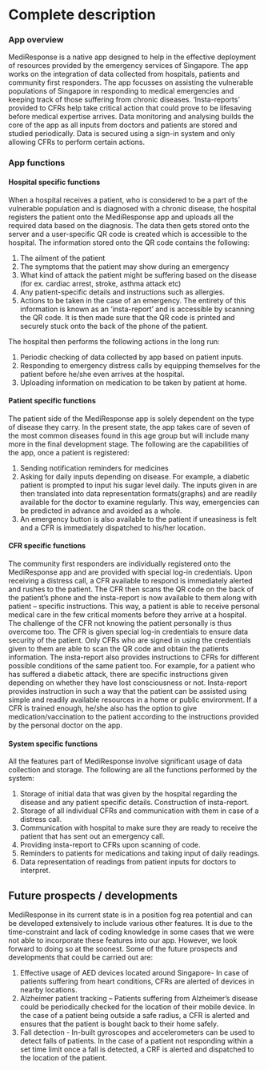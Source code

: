 # **Complete description**

### **App overview**
MediResponse is a native app designed to help in the effective deployment of resources provided by the emergency services of Singapore. The app works on the integration of data collected from hospitals, patients and community first responders. The app focusses on assisting the vulnerable populations of Singapore in responding to medical emergencies and keeping track of those suffering from chronic diseases. ‘Insta-reports’ provided to CFRs help take critical action that could prove to be lifesaving before medical expertise arrives. Data monitoring and analysing builds the core of the app as all inputs from doctors and patients are stored and studied periodically. Data is secured using a sign-in system and only allowing CFRs to perform certain actions.

### **App functions**

#### **Hospital specific functions**
When a hospital receives a patient, who is considered to be a part of the vulnerable population and is diagnosed with a chronic disease, the hospital registers the patient onto the MediResponse app and uploads all the required data based on the diagnosis. The data then gets stored onto the server and a user-specific QR code is created which is accessible to the hospital. 
The information stored onto the QR code contains the following:
1.	The ailment of the patient
2.	The symptoms that the patient may show during an emergency
3.	What kind of attack the patient might be suffering based on the disease (for ex. cardiac arrest, stroke, asthma attack etc)
4.	Any patient-specific details and instructions such as allergies. 
5.	Actions to be taken in the case of an emergency.
The entirety of this information is known as an ‘insta-report’ and is accessible by scanning the QR code. It is then made sure that the QR code is printed and securely stuck onto the back of the phone of the patient.

The hospital then performs the following actions in the long run:
1.	Periodic checking of data collected by app based on patient inputs.
2.	Responding to emergency distress calls by equipping themselves for the patient before he/she even arrives at the hospital. 
3.	Uploading information on medication to be taken by patient at home.


#### **Patient specific functions**
The patient side of the MediResponse app is solely dependent on the type of disease they carry. In the present state, the app takes care of seven of the most common diseases found in this age group but will include many more in the final development stage. 
The following are the capabilities of the app, once a patient is registered:
1.	Sending notification reminders for medicines
2.	Asking for daily inputs depending on disease. For example, a diabetic patient is prompted to input his sugar level daily. The inputs given in are then translated into data representation formats(graphs) and are readily available for the doctor to examine regularly. This way, emergencies can be predicted in advance and avoided as a whole. 
3.	An emergency button is also available to the patient if uneasiness is felt and a CFR is immediately dispatched to his/her location.

#### **CFR specific functions**
The community first responders are individually registered onto the MediResponse app and are provided with special log-in credentials.  Upon receiving a distress call, a CFR available to respond is immediately alerted and rushes to the patient. The CFR then scans the QR code on the back of the patient’s phone and the insta-report is now available to them along with patient – specific instructions. 
This way, a patient is able to receive personal medical care in the few critical moments before they arrive at a hospital. The challenge of the CFR not knowing the patient personally is thus overcome too. 
The CFR is given special log-in credentials to ensure data security of the patient. Only CFRs who are signed in using the credentials given to them are able to scan the QR code and obtain the patients information. 
The insta-report also provides instructions to CFRs for different possible conditions of the same patient too. For example, for a patient who has suffered a diabetic attack, there are specific instructions given depending on whether they have lost consciousness or not. 
Insta-report provides instruction in such a way that the patient can be assisted using simple and readily available resources in a home or public environment. If a CFR is trained enough, he/she also has the option to give medication/vaccination to the patient according to the instructions provided by the personal doctor on the app.


#### **System specific functions**

All the features part of MediResponse involve significant usage of data collection and storage. The following are all the functions performed by the system:
1.	Storage of initial data that was given by the hospital regarding the disease and any patient specific details. Construction of insta-report.
2.	Storage of all individual CFRs and communication with them in case of a distress call.
3.	Communication with hospital to make sure they are ready to receive the patient that has sent out an emergency call. 
4.	Providing insta-report to CFRs upon scanning of code. 
5.	Reminders to patients for medications and taking input of daily readings.
6.	Data representation of readings from patient inputs for doctors to interpret. 
 
## **Future prospects / developments**
MediResponse in its current state is in a position fog rea potential and can be developed extensively to include various other features. It is due to the time-constraint and lack of coding knowledge in some cases that we were not able to incorporate these features into our app. However, we look forward to doing so at the soonest. Some of the future prospects and developments that could be carried out are:
1. Effective usage of AED devices located around Singapore- In case of patients suffering from heart conditions, CFRs are alerted of devices in nearby locations. 
2. Alzheimer patient tracking – Patients suffering from Alzheimer’s disease could be periodically checked for the location of their mobile device. In the case of a patient being outside a safe radius, a CFR is alerted and ensures that the patient is bought back to their home safely.
3. Fall detection - In-built gyroscopes and accelerometers can be used to detect falls of patients. In the case of a patient not responding within a set time limit once a fall is detected, a CRF is alerted and dispatched to the location of the patient.  


